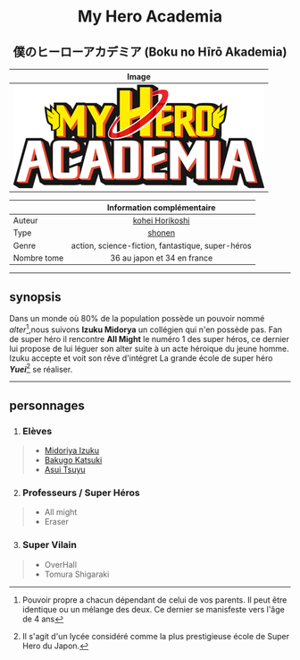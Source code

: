 <Div Align=Center> <h1>My Hero Academia</h1> </Div>
<Div Align=Center> <h2>僕のヒーローアカデミア (Boku no Hīrō Akademia)</h3> </Div>

|Image|
|----------------|
|![logo](https://github.com/laurorus/sitewebcour/blob/main/My_Hero_Academia_logo_fr.png "image1")|

|                          |Information complémentaire                        |
|--------------------------|:------------------------------------------------:|
|Auteur                    |[kohei Horikoshi](https://www.google.com/search?client=firefox-b-d&sa=X&hl=fr&sxsrf=ALiCzsYMDkSK0VSWSFxlE9bweWOilDTorg:1666085720943&q=K%C5%8Dhei+Horikoshi&stick=H4sIAAAAAAAAAOPgE-LWz9U3MDRKTk43NFPiAnGyc-KNC3O15LOTrfST8vOz9XMyS1KLEosq44tTizJTi60SS0sy8osWsQp4H-3NSM1U8MgvyszOL87I3MHKuIudiYMBABbu5W9XAAAA&ved=2ahUKEwjrnb_8vOn6AhUS4oUKHY6SDzcQmxMoAXoECGkQAw&biw=1536&bih=739&dpr=1.25)                                   |
|Type                      |[shonen](https://fr.wikipedia.org/wiki/Sh%C5%8Dnen)                                            |
|Genre                     |action, science-fiction, fantastique, super-héros |
|Nombre tome               |36 au japon et 34 en france                       |



___

## synopsis
Dans un monde où 80% de la population possède un pouvoir nommé *alter*[^1],nous suivons **Izuku Midorya** un collégien qui n'en possède pas. Fan de super héro il rencontre **All Might** le numéro 1 des super héros, ce dernier lui propose de lui léguer son alter suite à un acte héroique du jeune homme. Izuku accepte et voit son rêve d'intégret La grande école de super héro ***Yuei***[^2] se réaliser.

[^1]: Pouvoir propre a chacun dépendant de celui de vos parents. Il peut être identique ou un mélange des deux. Ce dernier se manisfeste vers l'âge de 4 ans
[^2]: Il s'agit d'un lycée considéré comme la plus prestigieuse école de Super Hero du Japon. 
___

## personnages
1. ### Elèves
>* [Midoriya Izuku](https://github.com/laurorus/sitewebcour/blob/main/IzukuMidoriya.md)
>* [Bakugo Katsuki](https://github.com/laurorus/sitewebcour/blob/main/Katsuki%20Bakugo.md)
>* [Asui Tsuyu](https://github.com/laurorus/sitewebcour/blob/main/Tsuyu.md)
2. ### Professeurs / Super Héros
>* All might
>* Eraser
3. ### Super Vilain
>* OverHall
>* Tomura Shigaraki



